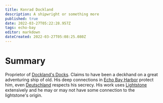 ```yaml
---
title: Konrad Dockland
description: A shipwright or something more
published: true
date: 2022-03-27T05:22:28.957Z
tags: echo-bay
editor: markdown
dateCreated: 2022-03-27T05:08:25.080Z
---
```


# Summary
Proprietor of [Dockland's Docks](/establishments/docklands-docks). Claims to have been a deckhand on a great adventuring ship of old. His deep connections in [Echo Bay Harbor](/places/echo-bay-harbor) protect him, even [Deutschland](/places/deutschland) respects his secrecy. His work uses [Lightstone](/lore/lightstone) extensively and he may or may not have some connection to the lightstone's origin.